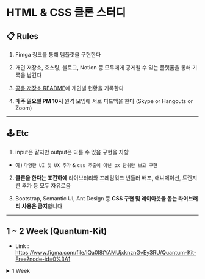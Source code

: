 # HTML & CSS 클론 스터디

## 📋 Rules
1. Fimga 링크를 통해 템플릿을 구현한다

2. 개인 저장소, 호스팅, 블로그, Notion 등 모두에게 공게될 수 있는 플랫폼을 통해 기록을 남긴다

3. [공용 저장소 README](https://github.com/remote-develop-study/html-css-clone)에 개인별 현황을 기록한다

4. **매주 일요일 PM 10시** 원격 모임에 서로 피드백을 한다 (Skype or Hangouts or Zoom)

---

## 🕹 Etc

1. input은 같지만 output은 다를 수 있음 구현을 지향
  - 예) `다양한 UI 및 UX 추가` & `css 추출이 아닌 px 단위만 보고 구현`

2. **클론을 한다는 조건하에** 라이브러리와 프레임워크 번들러 배포, 애니메이션, 트랜지션 추가 등 모두 자유로움

3. Bootstrap, Semantic UI, Ant Design 등 **CSS 구현 및 레이아웃을 돕는 라이브러리 사용은 금지**합니다


---

## 1 ~ 2 Week (Quantum-Kit)

- Link : <https://www.figma.com/file/IQa0l8tYAMUjxknznGvEy3RU/Quantum-Kit-Free?node-id=0%3A1>

<details><summary>1 Week</summary>
<ul>
  <li><a href="https://github.com/Kihyun92">@김기현</a></li> : 
  <li><a href="https://github.com/KimYeaSeul">@김예슬</a></li> :
  <li><a href="https://github.com/kimchunyong">@김천용</a></li> : 
  <li><a href="https://github.com/brightparagon">@노경모</a></li> :
  <li><a href="https://github.com/JeewhanR">@류지환</a></li> :
  <li><a href="https://github.com/ysm0622">@양성민</a></li> :
  <li><a href="https://github.com/choilim">@임초이</a></li> :
  <li><a href="https://github.com/devjang">@장현석</a></li> :
</p>
</details>
